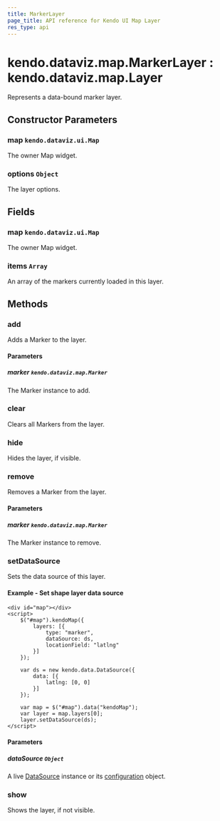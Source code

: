 ```yaml
---
title: MarkerLayer
page_title: API reference for Kendo UI Map Layer
res_type: api
---
```


# kendo.dataviz.map.MarkerLayer : kendo.dataviz.map.Layer

Represents a data-bound marker layer.

## Constructor Parameters

### map `kendo.dataviz.ui.Map`
The owner Map widget.

### options `Object`
The layer options.

## Fields

### map `kendo.dataviz.ui.Map`
The owner Map widget.

### items `Array`
An array of the markers currently loaded in this layer.

## Methods

### add
Adds a Marker to the layer.

#### Parameters

##### marker `kendo.dataviz.map.Marker`
The Marker instance to add.

### clear
Clears all Markers from the layer.

### hide
Hides the layer, if visible.

### remove
Removes a Marker from the layer.

#### Parameters

##### marker `kendo.dataviz.map.Marker`
The Marker instance to remove.

### setDataSource
Sets the data source of this layer.

#### Example - Set shape layer data source
    <div id="map"></div>
    <script>
        $("#map").kendoMap({
            layers: [{
                type: "marker",
                dataSource: ds,
                locationField: "latlng"
            }]
        });

        var ds = new kendo.data.DataSource({
            data: [{
                latlng: [0, 0]
            }]
        });

        var map = $("#map").data("kendoMap");
        var layer = map.layers[0];
        layer.setDataSource(ds);
    </script>

#### Parameters

##### dataSource `Object`
A live [DataSource](/api/javascript/data/datasource) instance
or its [configuration](/api/javascript/data/datasource#configuration) object.

### show
Shows the layer, if not visible.

